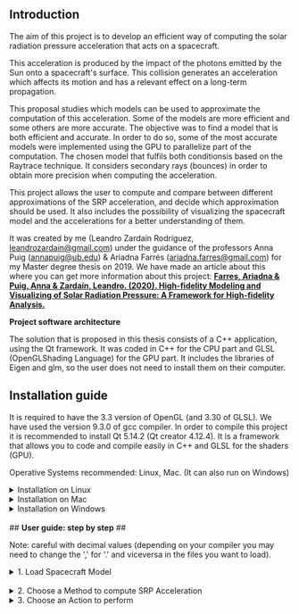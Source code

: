 ## <b>Introduction</b> ##

The  aim  of  this  project  is  to  develop  an  efficient  way  of  computing  the solar  radiation  pressure
acceleration  that  acts  on  a  spacecraft.

This acceleration is produced by the impact of the photons emitted by the Sun onto a spacecraft's surface.
This collision generates an acceleration which affects its motion and has a relevant effect on a long-term propagation.

This proposal studies which models can be used to approximate the computation of this acceleration.
Some of the models are more efficient and some others are more accurate.  The objective was to find a model that is
both efficient and accurate.  In order to do so, some of the most accurate models were implemented using the GPU to
parallelize part of the computation. The chosen model that fulfils both conditionsis based on the Raytrace technique.
It considers secondary rays (bounces) in order to obtain more precision when computing the acceleration.

This project  allows the  user  to  compute  and compare  between  different  approximations  of  the  SRP acceleration, 
and decide which approximation should be used.
It also includes the possibility  of  visualizing  the  spacecraft  model  and  the  accelerations  for  a  better
understanding of them.

It was created by me (Leandro Zardaín Rodríguez, leandrozardain@gmail.com) under the guidance of the professors Anna Puig (annapuig@ub.edu) & Ariadna Farrés (ariadna.farres@gmail.com) for my Master degree thesis on 2019. We have made an article about this where you can get more information about this project:
[<b>Farres, Ariadna & Puig, Anna & Zardaín, Leandro. (2020). High-fidelity Modeling and Visualizing of Solar Radiation Pressure: A Framework for High-fidelity Analysis. </b>](https://www.researchgate.net/publication/349295985_High-fidelity_Modeling_and_Visualizing_of_Solar_Radiation_Pressure_A_Framework_for_High-fidelity_Analysis)

<b>Project software architecture</b>

The solution that is proposed in this thesis consists of a C++ application,  using the Qt framework.  It was coded in C++
for the CPU part and GLSL (OpenGLShading Language) for the GPU part.  It includes the libraries of Eigen and glm, so the
user does not need to install them on their computer.

## <b>Installation guide</b> ##

It is required to have the 3.3 version of OpenGL (and 3.30 of GLSL).
We have used the version 9.3.0 of gcc compiler.
In order to compile this project it is recommended to install Qt 5.14.2 (Qt creator 4.12.4). It is a framework that allows you
to code and compile easily in C++ and GLSL for the shaders (GPU).

Operative Systems recommended: Linux, Mac. (It can also run on Windows)

<details>
<summary>Installation on Linux</summary>
	
1. Install Qt:
<br/>

    * Qt installer can be downloaded from <a href="https://www.qt.io/download-qt-installer?utm_referrer=https%3A%2F%2Fwww.qt.io%2Fdownload-open-source%3Futm_referrer%3Dhttps%253A%252F%252Fwww.qt.io%252Fdownload">here</a>.

<br/>

    * Open a terminal where the file was downloaded and run: "chmod +x <downloaded_file_name>". Then, run: "./<downloaded_file_name>". 

<br/>

    * Check the things in the Qt installer as here:

<br/>

    ![Qt-steps](https://user-images.githubusercontent.com/6904485/149152638-e967d5f9-7c89-495f-b0b2-62e7ebb9e137.PNG)

<br/>

    * Try to open QtCreator and load the project. 
	If QtCreator doesn't start, run: "sudo apt-get install --reinstall qtcreator".

<br/>
    	When opening the project for the fisrt time, you may be asked to choose a kit (the compiler for the project). In our case, we have used the GCC one: 
    	![imagen](https://user-images.githubusercontent.com/6904485/151379331-40c20dad-5cae-4305-890c-c8da1f459740.png)


<br/>
<br/>
2. Install OpenGL:

    * Run: "sudo apt-get install libgl-dev".
	
<br/>
</details>

<details>
<summary>Installation on Mac</summary>

1. Install Qt

<br/>
    * Qt installer can be downloaded from <a href="https://www.qt.io/download-qt-installer?utm_referrer=https%3A%2F%2Fwww.qt.io%2Fdownload-open-source%3Futm_referrer%3Dhttps%253A%252F%252Fwww.qt.io%252Fdownload">here</a>.

<br/>
    * Check the things in the Qt installer as here:

<br/>
    ![dataVis](https://user-images.githubusercontent.com/6904485/151007196-a0004404-7bbc-4039-beff-802148c69f2d.png)
    ![Qt-steps](https://user-images.githubusercontent.com/6904485/149152638-e967d5f9-7c89-495f-b0b2-62e7ebb9e137.PNG)
	
<br/>
    Inside the Qt version choosen (for example, "Qt 5.14.2"), enable also the macOS toggle:
    ![macOs](https://user-images.githubusercontent.com/6904485/151008145-d86ac2fe-71c2-4737-98da-cc9d21e9c213.png)
	
<br/>
    When opening the project for the fisrt time, you may be asked to choose a kit (the compiler for the project). For example, you can choose the clang one:
    ![chooseKit](https://user-images.githubusercontent.com/6904485/151008592-0cd47cfe-5ca8-47e7-98c0-ade7fd59c11f.png)
	
<br/>
    On Qt, in case you have a problem compiling the project with qmake:
	1. Select the tab 'Projects' in the left side tabs. It will take you to the 'Build Settings' page.
		![imagen](https://user-images.githubusercontent.com/6904485/151010498-9ddac5ae-61bd-403d-8588-fe0805e59226.png)
	
<br/>
	2. Add "INCLUDEPATH+=/opt/X11/include" in the qmake options:

		![imagen](https://user-images.githubusercontent.com/6904485/151009640-527e7ff4-83bc-42e9-9594-19f3c0b5c945.png)

<br/>
<br/>
2. Install OpenGL:

    * Install last version of Xcode and XQuartz from the Mac AppStore.

<br/>
</details>

<details>
<summary>Installation on Windows</summary>

1. Install Visual Studio (this is needed for the C++ compiler):
    * You need to choose which version of Visual Studio you want, we recommend the 2022 Community version.
<br/>

    ![VS_steps](https://user-images.githubusercontent.com/6904485/149152665-ffe51f07-ad75-4711-beac-c75b1060a6ab.PNG)

<br/>
    * Check the next things when installing Visual Studio:
	
<br/>
    ![VS_steps2](https://user-images.githubusercontent.com/6904485/149152672-6210fcf0-6909-4be9-8bd5-1d8b7adc7db1.PNG)
    ![VS_steps3](https://user-images.githubusercontent.com/6904485/149152680-9a990ba6-70cf-4f7a-b716-b91333e084b5.PNG)
    ![VS_steps4](https://user-images.githubusercontent.com/6904485/149152686-69a68e1b-f912-46ca-b4bc-20ac3dadeb91.PNG)
    ![VS_steps5](https://user-images.githubusercontent.com/6904485/149152695-248869c0-7d05-43d9-b361-ff01afec9caa.PNG)
	
<br/>
<br/>
2. Install Qt

    * Qt installer can be downloaded from <a href="https://www.qt.io/download-qt-installer?utm_referrer=https%3A%2F%2Fwww.qt.io%2Fdownload-open-source%3Futm_referrer%3Dhttps%253A%252F%252Fwww.qt.io%252Fdownload">here</a>.

<br/>
    * Check the things in the Qt installer as here:

<br/>
    ![Qt-steps](https://user-images.githubusercontent.com/6904485/149152638-e967d5f9-7c89-495f-b0b2-62e7ebb9e137.PNG)
	
<br/>
    * Try to open QtCreator and load the project. When opening the project for the fisrt time, you may be asked to choose a kit (the compiler for the project).
    In our case, we have used the MSCV one:
    	![imagen](https://user-images.githubusercontent.com/6904485/151386955-7840de61-179f-4bcc-a7a9-ff315fe838b1.png)

<br/>
<br/>
3. Regarding OpenGL:
    * The library of OpenGL if already in the project. However, if it requires you the file "glext.dll" or the program crashes when running the project on Qt, this dll can be found in the RayTracingSRP folder. Put this dll file in the folder where there are the compiled objects of this project.

</details>

<br/>
## <b>User guide: step by step</b> ##

Note: careful with decimal values (depending on your compiler you may need to change the ',' for '.' and viceversa in the files you want to load).

<details>
<summary>1. Load Spacecraft Model</summary>

![UploadSpacecraft](https://user-images.githubusercontent.com/6904485/150852545-8f3d573e-9505-484b-be6f-1ef3afb178d3.PNG)

<br/>
You need to load the spacecraft model (OBJ file) which is based on CAD model: it contains the list of vertices, faces 
and normals (optional). Also, you need a MTL file where is described the reflectivy properties of the surface of
the spacecraft. In addition, you can set its weight. In the resources/model directory there are examples of this files.
<br/>
</details>

<br/>
<details>
<summary>2. Choose a Method to compute SRP Acceleration</summary>

![ChooseMethod](https://user-images.githubusercontent.com/6904485/150852542-7f6fe732-5e40-465f-84f1-0158ccdd62d4.PNG)

<br/>
You need to choose a method (the model you want to use to approximate the SRP force):

<br/>
* **Cannonball (CPU)**: considers the shape of the spacecraft to be a sphere. Ypu can set the area of the sphere (A) and the reflectivity
    property (Cr).

<br/>
* **NPlate (CPU)**: considers the shape of the spacecraft to be represented as a set of flat plates (you need to load a file that contains
    the number of plates, and then, for each plate, a new line with the area, specular reflectivity property, diffuse reflectivity
    property, and normal of the plate; you can see an example in the resources/model directory).

<br/>
* **RayTrace (CPU)**: for each cell of a grid defined by the number of cells (Nx x Ny) a ray is casted against the triangular mesh of the
    spacecraft. Then, it is computed the SRP force on the intersected triangle. The user can set the grid and secondary and diffuse
    rays.

<br/>
* **RayTrace (GPU)**: Similar to the CPU version, in this case the computation is done in the GPU. The user can set the secondary and diffuse rays.
    (Nx = Ny = 512 by default).

<br/>
</details>

<details>
<summary>3. Choose an Action to perform</summary>

![ChooseAction](https://user-images.githubusercontent.com/6904485/150852539-9c57962f-dbea-4cf9-98f0-20e32776e414.PNG)

<br/>
You need to choose what action you want to do:
	
<br/>
* **Visualize spacecraft**: when the user press the start button in the Visualize Spacecraft tab, it will show a 3D viewer of the spacecraft with
    its 3 axes and the sunlight direction. Then, the user can set the initial rotation of the spacecraft by interacting with
    the three sliders. Each one of them corresponds to one of the local axes of the spacecraft. 

<br/>
    For example, in the first slider, it appears "X" in red and this indicates that the red line in the 3D viewer correspond to the x axis. 	
    The user can also rotate the scene by pressing the right button of the mouse. It will not affect the computation of the SRP
    accelerations because it is modifying the orientation and position of the observer (camera) and nor the model neither the sunlight
    direction. And having pressed the left button, the user can zoom in and zoom out.
<br/>

    Also, it allows the user to compute and visualize particular accelerations by rotating the spacecraft after having pressed the â€™Startâ€™
    button and consequently, interacted with the sliders.

    These accelerations that will appear in the 3D scene would have a different colour depending on their magnitudes. It was chosen to use
    the heat map colours to represent in blue the forces with lower magnitudes and in red the ones with higher magnitudes. Also, in this
    window it indicates which is the lowest and the highest magnitude among the accelerations that were computed.
<br/>

* **Visualize Graphics**: it computes the SRP acceleration considering a set of pairs of azimuth and elevation angles. The user can select the
    azimuth and the elevation steps (they indicate how many points are used to discretize sample points from a sphere).

<br/>
    if a GPU-based method was selected, another option would be added to this tab and it allows the user to visualize the results obtained
    from SRP accelerations while the computation of the global accelerations is being done.

<br/>
    If the user pressed the "Start" button, these accelerations would be represented in a window with four 3D viewers showing each one of the
    components of the acceleration (x, y and z) and also its magnitude (see Fig. 17 and 18). In addition, the user can download the result
    as a txt file.

<br/>
* **Compare Graphics**: this option allows the user to compare the result of two graphics that were previously generated. It is important to have this
tool of comparison because it lets the user to compute the difference between two already computed graphics. Also, it shows the mean
square error (MSE) and the maximum difference between the points on the charts.
<br/>
</details>

